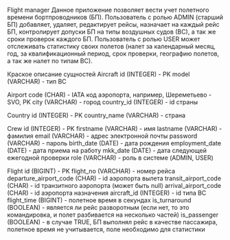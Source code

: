 Flight manager
Данное приложение позволяет вести учет полетного времени бортпроводников (БП).
Пользователь с ролью ADMIN (старший БП) добавляет, удаляет, редактирует рейсы, назначает на
каждый рейс БП, контролирует допуски БП на типы воздушных судов (ВС), а так же
сроки проверок каждого БП.
Пользователь с ролью USER может отслеживать статистику своих полетов (налет за
календарный месяц, год, за квалификационный период, срок проверки, географию
полетов, а так же налет по типам ВС).

Краское описание сущностей
Aircraft 
id (INTEGER) - PK
model (VARCHAR) - тип ВС

Airport
code (CHAR) - IATA код аэропорта, например, Шереметьево - SVO, PK
city (VARCHAR) - город
country_id (INTEGER) - id страны

Country
id (INTEGER) - PK
country_name (VARCHAR) - страна

Crew
id (INTEGER) - PK
firstname (VARCHAR) - имя
lastname (VARCHAR) - фамилия
email (VARCHAR) - адрес электронной почты
password (VARCHAR) - пароль
birth_date (DATE) - дата рождения
employment_date (DATE) - дата приема на работу
mkk_date (DATE) - дата следующей ежегодной проверки
role (VARCHAR) - роль в системе (ADMIN, USER)

Flight
id (BIGINT) - PK
flight_no (VARCHAR) - номер рейса
departure_airport_code (CHAR) - id аэропорта вылета
transit_airport_code (CHAR) - id транзитного аэропорта (может быть null)
arrival_airport_code (CHAR) - id аэропорта назначения
aircraft_id (INTEGER) - id типа ВС
flight_time (BIGINT) - полетное время в секундах
is_turnaround (BOOLEAN) - является ли рейс разворотным (если нет, то это командировка, и полет разбивается на несколько частей)
is_passenger (BOOLEAN) - в случае TRUE, БП выполнял рейс в качестве пассажира, полетное время не учитывается, 
поле необходимо для статистики